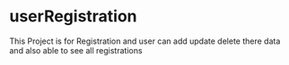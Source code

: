 # userRegistration
This Project is for Registration and user can add update delete there data and also able to see all registrations

